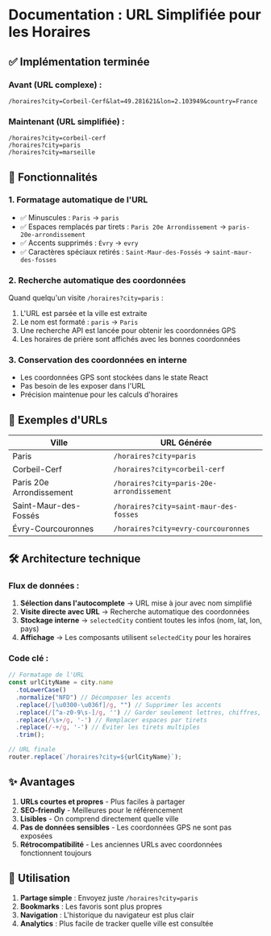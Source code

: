 # Documentation : URL Simplifiée pour les Horaires

## ✅ Implémentation terminée

### Avant (URL complexe) :
```
/horaires?city=Corbeil-Cerf&lat=49.281621&lon=2.103949&country=France
```

### Maintenant (URL simplifiée) :
```
/horaires?city=corbeil-cerf
/horaires?city=paris
/horaires?city=marseille
```

## 🎯 Fonctionnalités

### 1. **Formatage automatique de l'URL**
- ✅ Minuscules : `Paris` → `paris`
- ✅ Espaces remplacés par tirets : `Paris 20e Arrondissement` → `paris-20e-arrondissement`
- ✅ Accents supprimés : `Évry` → `evry`
- ✅ Caractères spéciaux retirés : `Saint-Maur-des-Fossés` → `saint-maur-des-fosses`

### 2. **Recherche automatique des coordonnées**
Quand quelqu'un visite `/horaires?city=paris` :
1. L'URL est parsée et la ville est extraite
2. Le nom est formaté : `paris` → `Paris`
3. Une recherche API est lancée pour obtenir les coordonnées GPS
4. Les horaires de prière sont affichés avec les bonnes coordonnées

### 3. **Conservation des coordonnées en interne**
- Les coordonnées GPS sont stockées dans le state React
- Pas besoin de les exposer dans l'URL
- Précision maintenue pour les calculs d'horaires

## 🔗 Exemples d'URLs

| Ville | URL Générée |
|-------|-------------|
| Paris | `/horaires?city=paris` |
| Corbeil-Cerf | `/horaires?city=corbeil-cerf` |
| Paris 20e Arrondissement | `/horaires?city=paris-20e-arrondissement` |
| Saint-Maur-des-Fossés | `/horaires?city=saint-maur-des-fosses` |
| Évry-Courcouronnes | `/horaires?city=evry-courcouronnes` |

## 🛠️ Architecture technique

### Flux de données :
1. **Sélection dans l'autocomplete** → URL mise à jour avec nom simplifié
2. **Visite directe avec URL** → Recherche automatique des coordonnées
3. **Stockage interne** → `selectedCity` contient toutes les infos (nom, lat, lon, pays)
4. **Affichage** → Les composants utilisent `selectedCity` pour les horaires

### Code clé :

```typescript
// Formatage de l'URL
const urlCityName = city.name
  .toLowerCase()
  .normalize("NFD") // Décomposer les accents
  .replace(/[\u0300-\u036f]/g, "") // Supprimer les accents
  .replace(/[^a-z0-9\s-]/g, '') // Garder seulement lettres, chiffres, espaces, tirets
  .replace(/\s+/g, '-') // Remplacer espaces par tirets
  .replace(/-+/g, '-') // Éviter les tirets multiples
  .trim();

// URL finale
router.replace(`/horaires?city=${urlCityName}`);
```

## ✨ Avantages

1. **URLs courtes et propres** - Plus faciles à partager
2. **SEO-friendly** - Meilleures pour le référencement
3. **Lisibles** - On comprend directement quelle ville
4. **Pas de données sensibles** - Les coordonnées GPS ne sont pas exposées
5. **Rétrocompatibilité** - Les anciennes URLs avec coordonnées fonctionnent toujours

## 🚀 Utilisation

1. **Partage simple** : Envoyez juste `/horaires?city=paris`
2. **Bookmarks** : Les favoris sont plus propres
3. **Navigation** : L'historique du navigateur est plus clair
4. **Analytics** : Plus facile de tracker quelle ville est consultée